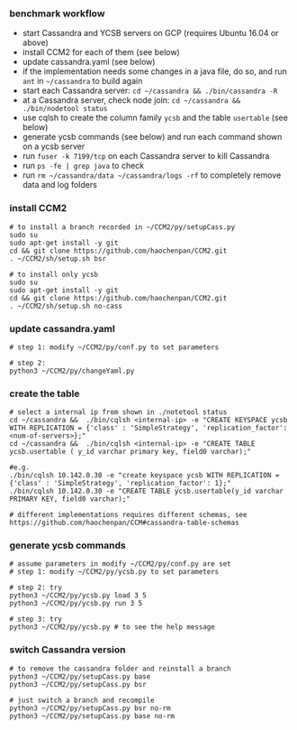 
### benchmark workflow
- start Cassandra and YCSB servers on GCP (requires Ubuntu 16.04 or above)
- install CCM2 for each of them (see below)
- update cassandra.yaml (see below)
- if the implementation needs some changes in a java file, do so, and run `ant` in `~/cassandra` to build again
- start each Cassandra server: `cd ~/cassandra && ./bin/cassandra -R`
- at a Cassandra server, check node join: `cd ~/cassandra && ./bin/nodetool status`
- use cqlsh to create the column family `ycsb` and the table `usertable` (see below)
- generate ycsb commands (see below) and run each command shown on a ycsb server
- run `fuser -k 7199/tcp` on each Cassandra server to kill Cassandra
- run `ps -fe | grep java` to check
- run `rm ~/cassandra/data ~/cassandra/logs -rf` to completely remove data and log folders
### install CCM2 
```shell script
# to install a branch recorded in ~/CCM2/py/setupCass.py
sudo su
sudo apt-get install -y git
cd && git clone https://github.com/haochenpan/CCM2.git
. ~/CCM2/sh/setup.sh bsr

# to install only ycsb
sudo su
sudo apt-get install -y git
cd && git clone https://github.com/haochenpan/CCM2.git
. ~/CCM2/sh/setup.sh no-cass

```

### update cassandra.yaml
```shell script
# step 1: modify ~/CCM2/py/conf.py to set parameters

# step 2:
python3 ~/CCM2/py/changeYaml.py

```

### create the table
```shell script
# select a internal ip from shown in ./notetool status
cd ~/cassandra &&  ./bin/cqlsh <internal-ip> -e "CREATE KEYSPACE ycsb WITH REPLICATION = {'class' : 'SimpleStrategy', 'replication_factor': <num-of-servers>};"
cd ~/cassandra &&  ./bin/cqlsh <internal-ip> -e "CREATE TABLE ycsb.usertable ( y_id varchar primary key, field0 varchar);"

#e.g.
./bin/cqlsh 10.142.0.30 -e "create keyspace ycsb WITH REPLICATION = {'class' : 'SimpleStrategy', 'replication_factor': 1};"
./bin/cqlsh 10.142.0.30 -e "CREATE TABLE ycsb.usertable(y_id varchar PRIMARY KEY, field0 varchar);"

# different implementations requires different schemas, see https://github.com/haochenpan/CCM#cassandra-table-schemas
```

### generate ycsb commands
```shell script
# assume parameters in modify ~/CCM2/py/conf.py are set
# step 1: modify ~/CCM2/py/ycsb.py to set parameters 

# step 2: try
python3 ~/CCM2/py/ycsb.py load 3 5
python3 ~/CCM2/py/ycsb.py run 3 5

# step 3: try
python3 ~/CCM2/py/ycsb.py # to see the help message
```


### switch Cassandra version
```shell script
# to remove the cassandra folder and reinstall a branch
python3 ~/CCM2/py/setupCass.py base
python3 ~/CCM2/py/setupCass.py bsr

# just switch a branch and recompile
python3 ~/CCM2/py/setupCass.py bsr no-rm
python3 ~/CCM2/py/setupCass.py base no-rm

```